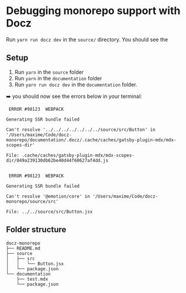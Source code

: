 # Debugging monorepo support with Docz

Run `yarn run docz dev` in the `source/` directory. You should see the

## Setup

1. Run `yarn` in the `source` folder
2. Run `yarn` in the `documentation` folder
3. Run `yarn run docz dev` in the `documentation` folder.

➡️ you should now see the errors below in your terminal:

```
 ERROR #98123  WEBPACK

Generating SSR bundle failed

Can't resolve '../../../../../../../source/src/Button' in '/Users/maxime/Code/docz-monorepo/documentation/.docz/.cache/caches/gatsby-plugin-mdx/mdx-scopes-dir'

File: .cache/caches/gatsby-plugin-mdx/mdx-scopes-dir/049a239130db62be40d44f60627af4dd.js


 ERROR #98123  WEBPACK

Generating SSR bundle failed

Can't resolve '@emotion/core' in '/Users/maxime/Code/docz-monorepo/source/src'

File: ../../source/src/Button.jsx

```

## Folder structure

```
docz-monorepo
├── README.md
├── source
│   ├── src
│   │   └── Button.jsx
│   └── package.json
└── documentation
    ├── test.mdx
    └── package.json
```
